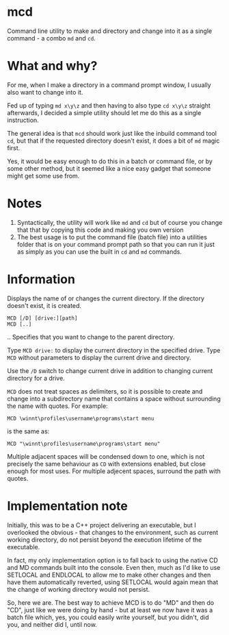 # mcd
Command line utility to make and directory and change into it as a single command - a combo `md` and `cd`.

# What and why?
For me, when I make a directory in a command prompt window, I usually also want to change into it.

Fed up of typing `md x\y\z` and then having to also type `cd x\y\z` straight afterwards, I decided a simple utility should let me do this as a single instruction.

The general idea is that `mcd` should work just like the inbuild command tool `cd`, but that if the requested directory doesn't exist, it does a bit of `md` magic first.

Yes, it would be easy enough to do this in a batch or command file, or by some other method, but it seemed like a nice easy gadget that someone might get some use from.

# Notes
1. Syntactically, the utility will work like `md` and `cd` but of course you change that that by copying this code and making you own version
1. The best usage is to put the command file (batch file) into a utilities folder that is on your command prompt path so that you can run it just as simply as you can use the built in `cd` and `md` commands.

# Information
Displays the name of or changes the current directory. If the directory doesn't exist, it is created.

`MCD [/D] [drive:][path]`<br>
`MCD [..]`

  ..   Specifies that you want to change to the parent directory.

Type `MCD drive:` to display the current directory in the specified drive.
Type `MCD` without parameters to display the current drive and directory.

Use the `/D` switch to change current drive in addition to changing current
directory for a drive.

`MCD` does not treat spaces as delimiters, so it is possible to
create and change into a subdirectory name that contains a space without surrounding
the name with quotes.  For example:

`MCD \winnt\profiles\username\programs\start menu`

is the same as:

`MCD "\winnt\profiles\username\programs\start menu"`

Multiple adjacent spaces will be condensed down to one, which is not precisely
the same behaviour as `CD` with extensions enabled, but close enough for most uses. For
multiple adjecent spaces, surround the path with quotes.

# Implementation note
Initially, this was to be a C++ project delivering an executable, but I overlooked the obvious - that changes to the environment, such as current working directory, do not persist beyond the execution lifetime of the executable.

In fact, my only implementation option is to fall back to using the native CD and MD commands built into the console. Even then, much as I'd like to use SETLOCAL and ENDLOCAL to allow me to make other changes and then have them automatically reverted, using SETLOCAL would again mean that the change of working directory would not persist.

So, here we are. The best way to achieve MCD is to do "MD" and then do "CD", just like we were doing by hand - but at least we now have it was a batch file which, yes, you could easily write yourself, but you didn't, did you, and neither did I, until now.
